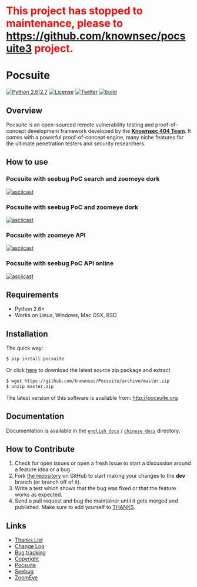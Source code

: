 # <font color="red"> This project has stopped to maintenance, please to https://github.com/knownsec/pocsuite3 project. </font>




# Pocsuite

[![Python 2.6|2.7](https://img.shields.io/badge/python-2.6|2.7-yellow.svg)](https://www.python.org/) [![License](https://img.shields.io/badge/license-GPLv2-red.svg)](https://raw.githubusercontent.com/knownsec/Pocsuite/master/docs/COPYING) [![Twitter](https://img.shields.io/badge/twitter-@seebug-blue.svg)](https://twitter.com/seebug_team) [![build](https://api.travis-ci.org/knownsec/Pocsuite.svg)](https://travis-ci.org/knownsec/Pocsuite)



## Overview

Pocsuite is an open-sourced remote vulnerability testing and proof-of-concept development framework developed by the [**Knownsec 404 Team**](http://www.knownsec.com/). It comes with a powerful proof-of-concept engine, many niche features for the ultimate penetration testers and security researchers.

## How to use

### Pocsuite with seebug PoC search and zoomeye dork
[![asciicast](https://asciinema.org/a/133345.png)](https://asciinema.org/a/133345)

### Pocsuite with seebug PoC and zoomeye dork
[![asciicast](https://asciinema.org/a/133344.png)](https://asciinema.org/a/133344)

### Pocsuite with zoomeye API

[![asciicast](https://asciinema.org/a/133343.png)](https://asciinema.org/a/133343)

### Pocsuite with seebug PoC API online
[![asciicast](https://asciinema.org/a/133342.png)](https://asciinema.org/a/133342)

## Requirements

- Python 2.6+
- Works on Linux, Windows, Mac OSX, BSD

## Installation

The quick way:

``` bash
$ pip install pocsuite
```

Or click [here](https://github.com/knownsec/Pocsuite/archive/master.zip) to download the latest source zip package and extract

``` bash
$ wget https://github.com/knownsec/Pocsuite/archive/master.zip
$ unzip master.zip
```


The latest version of this software is available from: http://pocsuite.org

## Documentation

Documentation is available in the [```english docs```](./docs)  / [```chinese docs```](./docs/translations/) directory.
## How to Contribute

1. Check for open issues or open a fresh issue to start a discussion around a feature idea or a bug.
2. Fork [the repository](https://github.com/knownsec/Pocsuite) on GitHub to start making your changes to the **dev** branch (or branch off of it).
3. Write a test which shows that the bug was fixed or that the feature works as expected.
4. Send a pull request and bug the maintainer until it gets merged and published. Make sure to add yourself to [THANKS](./docs/THANKS.md).


## Links

* [Thanks List](./docs/THANKS.md)
* [Change Log](./docs/CHANGELOG.md)
* [Bug tracking](https://github.com/knownsec/Pocsuite/issues)
* [Copyright](./docs/COPYING)
* [Pocsuite](http://pocsuite.org)
* [Seebug](https://www.seebug.org)
* [ZoomEye](https://www.zoomeye.org)
